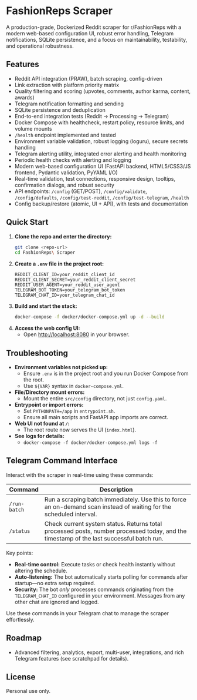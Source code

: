 # FashionReps Scraper

A production-grade, Dockerized Reddit scraper for r/FashionReps with a modern web-based configuration UI, robust error handling, Telegram notifications, SQLite persistence, and a focus on maintainability, testability, and operational robustness.

## Features
- Reddit API integration (PRAW), batch scraping, config-driven
- Link extraction with platform priority matrix
- Quality filtering and scoring (upvotes, comments, author karma, content, awards)
- Telegram notification formatting and sending
- SQLite persistence and deduplication
- End-to-end integration tests (Reddit → Processing → Telegram)
- Docker Compose with healthcheck, restart policy, resource limits, and volume mounts
- `/health` endpoint implemented and tested
- Environment variable validation, robust logging (loguru), secure secrets handling
- Telegram alerting utility, integrated error alerting and health monitoring
- Periodic health checks with alerting and logging
- Modern web-based configuration UI (FastAPI backend, HTML5/CSS3/JS frontend, Pydantic validation, PyYAML I/O)
- Real-time validation, test connections, responsive design, tooltips, confirmation dialogs, and robust security
- API endpoints: `/config` (GET/POST), `/config/validate`, `/config/defaults`, `/config/test-reddit`, `/config/test-telegram`, `/health`
- Config backup/restore (atomic, UI + API), with tests and documentation

## Quick Start

1. **Clone the repo and enter the directory:**
   ```sh
   git clone <repo-url>
   cd FashionReps\ Scraper
   ```
2. **Create a `.env` file in the project root:**
   ```env
   REDDIT_CLIENT_ID=your_reddit_client_id
   REDDIT_CLIENT_SECRET=your_reddit_client_secret
   REDDIT_USER_AGENT=your_reddit_user_agent
   TELEGRAM_BOT_TOKEN=your_telegram_bot_token
   TELEGRAM_CHAT_ID=your_telegram_chat_id
   ```
3. **Build and start the stack:**
   ```sh
   docker-compose -f docker/docker-compose.yml up -d --build
   ```
4. **Access the web config UI:**
   - Open [http://localhost:8080](http://localhost:8080) in your browser.

## Troubleshooting

- **Environment variables not picked up:**
  - Ensure `.env` is in the project root and you run Docker Compose from the root.
  - Use `${VAR}` syntax in `docker-compose.yml`.
- **File/Directory mount errors:**
  - Mount the entire `src/config` directory, not just `config.yaml`.
- **Entrypoint or import errors:**
  - Set `PYTHONPATH=/app` in `entrypoint.sh`.
  - Ensure all main scripts and FastAPI app imports are correct.
- **Web UI not found at `/`:**
  - The root route now serves the UI (`index.html`).
- **See logs for details:**
  - `docker-compose -f docker/docker-compose.yml logs -f`

## Telegram Command Interface

Interact with the scraper in real-time using these commands:

| Command | Description |
|---------|-------------|
| `/run-batch` | Run a scraping batch immediately. Use this to force an on-demand scan instead of waiting for the scheduled interval. |
| `/status` | Check current system status. Returns total processed posts, number processed today, and the timestamp of the last successful batch run. |

Key points:
- **Real-time control:** Execute tasks or check health instantly without altering the schedule.
- **Auto-listening:** The bot automatically starts polling for commands after startup—no extra setup required.
- **Security:** The bot *only* processes commands originating from the `TELEGRAM_CHAT_ID` configured in your environment. Messages from any other chat are ignored and logged.

Use these commands in your Telegram chat to manage the scraper effortlessly.

## Roadmap
- Advanced filtering, analytics, export, multi-user, integrations, and rich Telegram features (see scratchpad for details).

## License
Personal use only.
